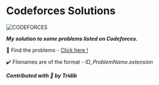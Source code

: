 # Codeforces Solutions

![CODEFORCES](https://assets.codeforces.com/users/kguseva/comments/cf.png)

***My solution to some problems listed on Codeforces.***

:link: Find the problems - [Click here !](https://codeforces.com/problemset)

:heavy_check_mark: Filenames are of the format - *ID_ProblemName.extension* 

***Contributed with :blue_heart: by Tridib***

